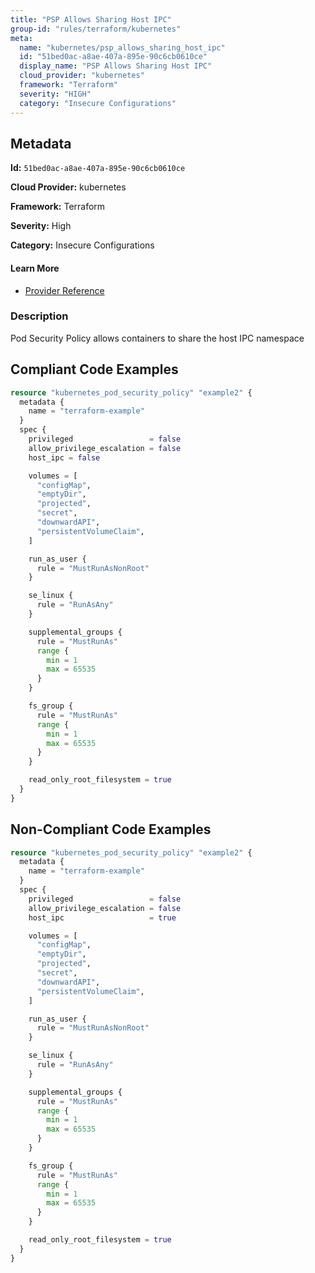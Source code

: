 ```yaml
---
title: "PSP Allows Sharing Host IPC"
group-id: "rules/terraform/kubernetes"
meta:
  name: "kubernetes/psp_allows_sharing_host_ipc"
  id: "51bed0ac-a8ae-407a-895e-90c6cb0610ce"
  display_name: "PSP Allows Sharing Host IPC"
  cloud_provider: "kubernetes"
  framework: "Terraform"
  severity: "HIGH"
  category: "Insecure Configurations"
---
```

## Metadata

**Id:** `51bed0ac-a8ae-407a-895e-90c6cb0610ce`

**Cloud Provider:** kubernetes

**Framework:** Terraform

**Severity:** High

**Category:** Insecure Configurations

#### Learn More

 - [Provider Reference](https://registry.terraform.io/providers/hashicorp/kubernetes/latest/docs/resources/pod_security_policy#host_ipc)

### Description

 Pod Security Policy allows containers to share the host IPC namespace


## Compliant Code Examples
```terraform
resource "kubernetes_pod_security_policy" "example2" {
  metadata {
    name = "terraform-example"
  }
  spec {
    privileged                 = false
    allow_privilege_escalation = false
    host_ipc = false

    volumes = [
      "configMap",
      "emptyDir",
      "projected",
      "secret",
      "downwardAPI",
      "persistentVolumeClaim",
    ]

    run_as_user {
      rule = "MustRunAsNonRoot"
    }

    se_linux {
      rule = "RunAsAny"
    }

    supplemental_groups {
      rule = "MustRunAs"
      range {
        min = 1
        max = 65535
      }
    }

    fs_group {
      rule = "MustRunAs"
      range {
        min = 1
        max = 65535
      }
    }

    read_only_root_filesystem = true
  }
}

```
## Non-Compliant Code Examples
```terraform
resource "kubernetes_pod_security_policy" "example2" {
  metadata {
    name = "terraform-example"
  }
  spec {
    privileged                 = false
    allow_privilege_escalation = false
    host_ipc                   = true

    volumes = [
      "configMap",
      "emptyDir",
      "projected",
      "secret",
      "downwardAPI",
      "persistentVolumeClaim",
    ]

    run_as_user {
      rule = "MustRunAsNonRoot"
    }

    se_linux {
      rule = "RunAsAny"
    }

    supplemental_groups {
      rule = "MustRunAs"
      range {
        min = 1
        max = 65535
      }
    }

    fs_group {
      rule = "MustRunAs"
      range {
        min = 1
        max = 65535
      }
    }

    read_only_root_filesystem = true
  }
}

```